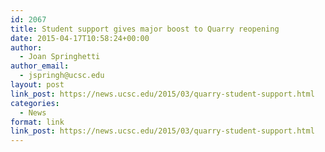 ```yaml
---
id: 2067
title: Student support gives major boost to Quarry reopening
date: 2015-04-17T10:58:24+00:00
author:
  - Joan Springhetti
author_email:
  - jspringh@ucsc.edu
layout: post
link_post: https://news.ucsc.edu/2015/03/quarry-student-support.html
categories:
  - News
format: link
link_post: https://news.ucsc.edu/2015/03/quarry-student-support.html
---
```

